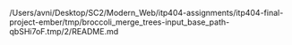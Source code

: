 /Users/avni/Desktop/SC2/Modern_Web/itp404-assignments/itp404-final-project-ember/tmp/broccoli_merge_trees-input_base_path-qbSHi7oF.tmp/2/README.md